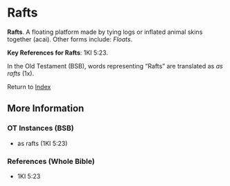 # Rafts
**Rafts**. 
A floating platform made by tying logs or inflated animal skins together (acai). 
Other forms include: 
*Floats*. 


**Key References for Rafts**: 
1KI 5:23. 


In the Old Testament (BSB), words representing “Rafts” are translated as 
*as rafts* (1x). 




Return to [Index](00-Index.md)

## More Information

### OT Instances (BSB)

* as rafts (1KI 5:23)



### References (Whole Bible)

* 1KI 5:23



